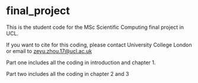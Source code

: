 # final_project
This is the student code for the MSc Scientific Computing final project in UCL.

If you want to cite for this coding, please contact University College London or email to zeyu.zhou.17@ucl.ac.uk 

Part one includes all the coding in introduction and chapter 1. 

Part two includes all the coding in chapter 2 and 3
